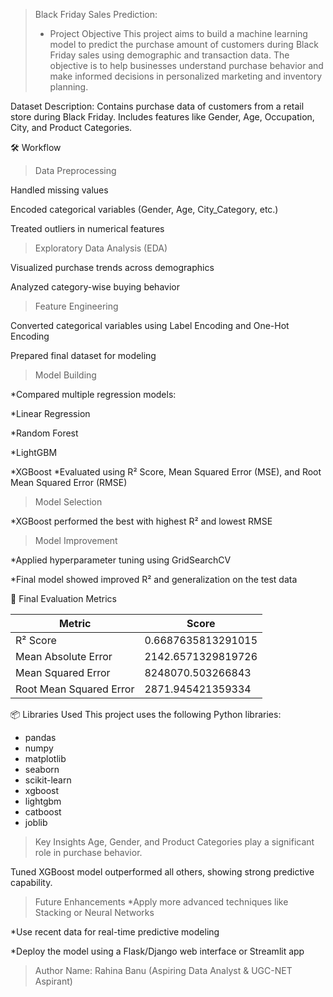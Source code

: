 > Black Friday Sales Prediction:
> * Project Objective
This project aims to build a machine learning model to predict the purchase amount of customers during Black Friday sales using demographic and transaction data. The objective is to help businesses understand purchase behavior and make informed decisions in personalized marketing and inventory planning.

 Dataset
Description: Contains purchase data of customers from a retail store during Black Friday. Includes features like Gender, Age, Occupation, City, and Product Categories.

🛠️ Workflow
> Data Preprocessing

Handled missing values

Encoded categorical variables (Gender, Age, City_Category, etc.)

Treated outliers in numerical features

> Exploratory Data Analysis (EDA)

Visualized purchase trends across demographics

Analyzed category-wise buying behavior

> Feature Engineering

Converted categorical variables using Label Encoding and One-Hot Encoding

Prepared final dataset for modeling

> Model Building

 *Compared multiple regression models:

 *Linear Regression

 *Random Forest

 *LightGBM

 *XGBoost
*Evaluated using R² Score, Mean Squared Error (MSE), and Root Mean Squared Error (RMSE)

> Model Selection

 *XGBoost performed the best with highest R² and lowest RMSE

> Model Improvement

 *Applied hyperparameter tuning using GridSearchCV

 *Final model showed improved R² and generalization on the test data



🧪 Final Evaluation Metrics

| Metric                  | Score            |
|-------------------------|------------------|
| R² Score                | 0.6687635813291015  
| Mean Absolute Error     | 2142.6571329819726   
| Mean Squared Error      | 8248070.503266843   
| Root Mean Squared Error | 2871.945421359334  



📦 Libraries Used
This project uses the following Python libraries:

- pandas
- numpy
- matplotlib
- seaborn
- scikit-learn
- xgboost
- lightgbm
- catboost
- joblib

> Key Insights
 Age, Gender, and Product Categories play a significant role in purchase behavior.

Tuned XGBoost model outperformed all others, showing strong predictive capability.


> Future Enhancements
 *Apply more advanced techniques like Stacking or Neural Networks

 *Use recent data for real-time predictive modeling

 *Deploy the model using a Flask/Django web interface or Streamlit app



> Author
Name: Rahina Banu (Aspiring Data Analyst & UGC-NET Aspirant)

